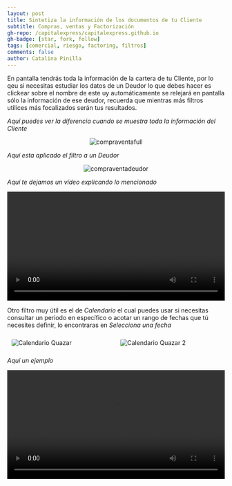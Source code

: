 ```yaml
---
layout: post
title: Sintetiza la información de los documentos de tu Cliente
subtitle: Compras, ventas y Factorización
gh-repo: /capitalexpress/capitalexpress.github.io
gh-badge: [star, fork, follow]
tags: [comercial, riesgo, factoring, filtros]
comments: false
author: Catalina Pinilla
---
```


En pantalla tendrás toda la información de la cartera de tu Cliente, por lo qeu si necesitas estudiar los datos de un Deudor lo que debes hacer es clickear sobre el nombre de este uy automáticamente se relejará en pantalla sólo la información de ese deudor, recuerda que mientras más filtros utilices más focalizados serán tus resultados.

*Aquí puedes ver la diferencia cuando se muestra toda la información del Cliente*

<p align="center">
  <img src="https://cdn.capitalexpress.cl/img/compraventafull.png" alt="compraventafull">
</p>

*Aquí esta aplicado el filtro a un Deudor*

<p align="center">
  <img src="https://cdn.capitalexpress.cl/img/compraventadeudor.png" alt="compraventadeudor">
</p>

*Aquí te dejamos un vídeo explicando lo mencionado* 

<video width="100%"  controls>
  <source src="https://cdn.capitalexpress.cl/video/quasarfiltro1.mp4" type="video/mp4">
</video>



Otro filtro muy útil es el de *Calendario* el cual puedes usar si necesitas consultar un periodo en específico o acotar un rango de fechas que tú necesites definir, lo encontraras en *Selecciona una fecha*



  <style>
    .container {
      display: flex; 
      align-items: center;
    }
    .image-container {
      flex: 1;
      margin: 10px;
      max-width: 50%;
      
    }
    .image-container img {
      height: auto;
      display: block;
      margin: 0 auto;
      border-radius: 3px;
    }
  </style>

  <div class="container">
    <div class="image-container">
      <img src="https://cdn.capitalexpress.cl/img/calendarioquazar.png" alt="Calendario Quazar">
    </div>
    <div class="image-container">
      <img src="https://cdn.capitalexpress.cl/img/calendarioquazar2.png" alt="Calendario Quazar 2">
    </div>
  </div>

*Aquí un ejemplo*

<video width="100%"  controls>
  <source src="https://cdn.capitalexpress.cl/video/Obtener_el_analisis_de_competencia_de_un_cliente_en_un_rango_de_6_meses_y_de_un_factoring_en_especifico.mp4" type="video/mp4">
</video>